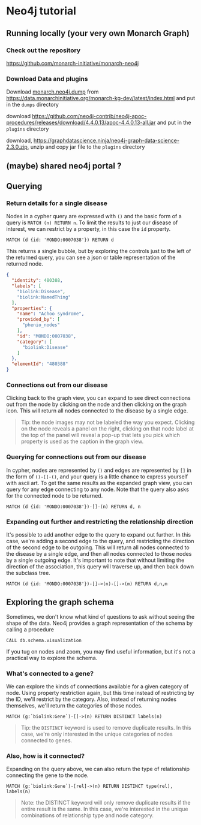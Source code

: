 # Neo4j tutorial

## Running locally (your very own Monarch Graph)

### Check out the repository

https://github.com/monarch-initiative/monarch-neo4j

### Download Data and plugins

Download [monarch.neo4j.dump](https://data.monarchinitiative.org/monarch-kg-dev/latest/monarch-kg.neo4j.dump) from https://data.monarchinitiative.org/monarch-kg-dev/latest/index.html and put in the `dumps` directory

download https://github.com/neo4j-contrib/neo4j-apoc-procedures/releases/download/4.4.0.13/apoc-4.4.0.13-all.jar
and put in the `plugins` directory

download, https://graphdatascience.ninja/neo4j-graph-data-science-2.3.0.zip, unzip and copy jar file to the `plugins` directory

## (maybe) shared neo4j portal ?

## Querying

### Return details for a single disease

Nodes in a cypher query are expressed with `()` and the basic form of a query is `MATCH (n) RETURN n`. To limit the results to just our disease of interest, we can restrict by a property, in this case the `id` property.

```cypher
MATCH (d {id: 'MONDO:0007038'}) RETURN d
```

This returns a single bubble, but by exploring the controls just to the left of the returned query, you can see a json or table representation of the returned node.

```json
{
  "identity": 480388,
  "labels": [
    "biolink:Disease",
    "biolink:NamedThing"
  ],
  "properties": {
    "name": "Achoo syndrome",
    "provided_by": [
      "phenio_nodes"
    ],
    "id": "MONDO:0007038",
    "category": [
      "biolink:Disease"
    ]
  },
  "elementId": "480388"
}
```

### Connections out from our disease

Clicking back to the graph view, you can expand to see direct connections out from the node by clicking on the node and then clicking on the graph icon. This will return all nodes connected to the disease by a single edge. 

> Tip: the node images may not be labeled the way you expect. Clicking on the node reveals a panel on the right, clicking on that node label at the top of the panel will reveal a pop-up that lets you pick which property is used as the caption in the graph view.

### Querying for connections out from our disease

In cypher, nodes are represented by `()` and edges are represented by `[]` in the form of `()-[]-()`, and your query is a little chance to express yourself with ascii art. To get the same results as the expanded graph view, you can query for any edge connecting to any node. Note that the query also asks for the connected node to be returned.

```cypher
MATCH (d {id: 'MONDO:0007038'})-[]-(n) RETURN d, n
```

### Expanding out further and restricting the relationship direction

It's possible to add another edge to the query to expand out further. In this case, we're adding a second edge to the query, and restricting the direction of the second edge to be outgoing. This will return all nodes connected to the disease by a single edge, and then all nodes connected to those nodes by a single outgoing edge. It's important to note that without limiting the direction of the association, this query will traverse up, and then back down the subclass tree.  

```cypher
MATCH (d {id: 'MONDO:0007038'})-[]->(n)-[]->(m) RETURN d,n,m
```

## Exploring the graph schema

Sometimes, we don't know what kind of questions to ask without seeing the shape of the data. Neo4j provides a graph representation of the schema by calling a procedure

```cypher
CALL db.schema.visualization
```

If you tug on nodes and zoom, you may find useful information, but it's not a practical way to explore the schema.

### What's connected to a gene?

We can explore the kinds of connections available for a given category of node. Using property restriction again, but this time instead of restricting by the ID, we'll restrict by the category. Also, instead of returning nodes themselves, we'll return the categories of those nodes. 

```cypher
MATCH (g:`biolink:Gene`)-[]->(n) RETURN DISTINCT labels(n)
```

> Tip: the `DISTINCT` keyword is used to remove duplicate results. In this case, we're only interested in the unique categories of nodes connected to genes.

### Also, how is it connected?

Expanding on the query above, we can also return the type of relationship connecting the gene to the node.

```cypher
MATCH (g:`biolink:Gene`)-[rel]->(n) RETURN DISTINCT type(rel), labels(n)
```

> Note: the DISTINCT keyword will only remove duplicate results if the entire result is the same. In this case, we're interested in the unique combinations of relationship type and node category.



